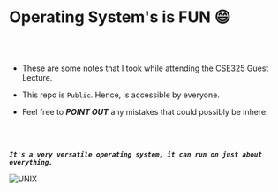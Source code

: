 # Operating System's is FUN :smile:

<br>
<br>

- These are some notes that I took while attending the CSE325 Guest Lecture.

- This repo is `Public`. Hence,  is accessible by everyone.

- Feel free to ___POINT OUT___ any mistakes that could possibly be inhere.

<br>
<br>

___`It's a very versatile operating system, it can run on just about everything.`___

![UNIX](https://i.imgur.com/wkmbRy6.jpeg)
